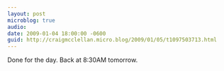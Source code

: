 ```yaml
---
layout: post
microblog: true
audio: 
date: 2009-01-04 18:00:00 -0600
guid: http://craigmcclellan.micro.blog/2009/01/05/t1097503713.html
---
```

Done for the day. Back at 8:30AM tomorrow.
